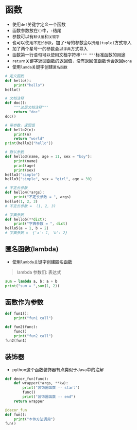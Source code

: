 # 函数

* 使用`def`关键字定义一个函数
* 函数参数放在`()`中，`:`结尾
* 参数可以有`默认值`和`关键字`
* 也可以使用`不定长参数`，加了`*`号的参数会以`元组(tuple)`方式导入
* 加了两个星号`**`的参数会以`字典`方式导入
* 函数第一行语句可以使用文档字符串`""" """`标准函数的用途
* `return`关键字返回函数的返回值，没有返回值函数也会返回`None`
* 使用`lamda`关键字创建`匿名函数`

```python
# 定义函数
def hello():
    print("hello")
hello()

# 文档注释
def doc():
    """这是文档注释"""
    return "doc"
doc()

# 带参数，返回值
def hello2(n):
    print(n)
    return "world"
print(hello2("hello"))

# 默认参数
def hello3(name, age = 11, sex = "boy"):
    print(name)
    print(age)
    print(sex)
hello3("simple")
hello3("simple", sex = "girl", age = 30)

# 不定长参数
def hello4(*args):
    print("不定长参数 = ", args)
hello4(1, 2, 3)
# 不定长参数 =  (1, 2, 3)

# 字典参数
def hello5(**dict):
    print("字典参数 = ", dict)
hello5(a = 1, b = 2) 
# 字典参数 =  {'a': 1, 'b': 2}

```

## 匿名函数(lambda)

* 使用`lambda`关键字创建匿名函数

> lambda 参数们: 表达式

```python
sum = lambda a, b: a + b
print("sum = ",sum(1, 2))
```

## 函数作为参数

```python
def fun1():
    print("fun1 call")

def fun2(func):
    func()
    print("fun2 call")
fun2(fun1)
```

## 装饰器

* python这个函数装饰器有点类似于Java中的注解

```python
def decor_fun(func):
    def wrapper(*args, **kw):
        print("装饰器函数 -- start")
        func()
        print("装饰器函数 -- end")
    return wrapper

@decor_fun
def fun():
    print("本体方法调用")
fun()
```